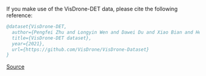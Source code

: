 If you make use of the VisDrone-DET data, please cite the following reference:

``` bibtex 
@dataset{VisDrone-DET,
  author={Pengfei Zhu and Longyin Wen and Dawei Du and Xiao Bian and Heng Fan and Qinghua Hu and Haibin Ling},
  title={VisDrone-DET dataset},
  year={2021},
  url={https://github.com/VisDrone/VisDrone-Dataset}
}
```

[Source](https://github.com/VisDrone/VisDrone-Dataset)
